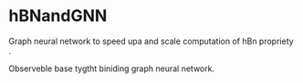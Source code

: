 # hBNandGNN
 Graph neural network to speed upa and scale computation of hBn propriety .
 



Observeble base tygtht biniding graph neural network. 
